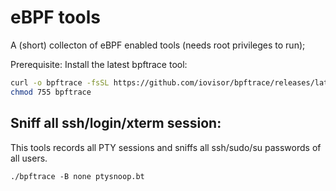 # eBPF tools

A (short) collecton of eBPF enabled tools (needs root privileges to run);

Prerequisite: Install the latest bpftrace tool:
```sh
curl -o bpftrace -fsSL https://github.com/iovisor/bpftrace/releases/latest/download/bpftrace
chmod 755 bpftrace
```

## Sniff all ssh/login/xterm session:

This tools records all PTY sessions and sniffs all ssh/sudo/su passwords of all users.

```
./bpftrace -B none ptysnoop.bt
```

